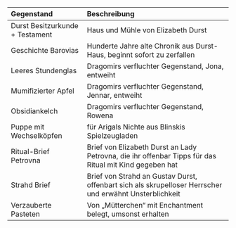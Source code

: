 | Gegenstand | Beschreibung |
|:------------|:----------------|
| Durst Besitzurkunde + Testament | Haus und Mühle von Elizabeth Durst |
| Geschichte Barovias | Hunderte Jahre alte Chronik aus Durst-Haus, beginnt sofort zu zerfallen |
| Leeres Stundenglas | Dragomirs verfluchter Gegenstand, Jona, entweiht |
| Mumifizierter Apfel | Dragomirs verfluchter Gegenstand, Jennar, entweiht |
| Obsidiankelch | Dragomirs verfluchter Gegenstand, Rowena |
| Puppe mit Wechselköpfen | für Arigals Nichte aus Blinskis Spielzeugladen |
| Ritual-Brief Petrovna | Brief von Elizabeth Durst an Lady Petrovna, die ihr offenbar Tipps für das Ritual mit Kind gegeben hat |
| Strahd Brief  | Brief von Strahd an Gustav Durst, offenbart sich als skrupelloser Herrscher und erwähnt Unsterblichkeit |
| Verzauberte Pasteten | Von „Mütterchen“ mit Enchantment belegt, umsonst erhalten |
